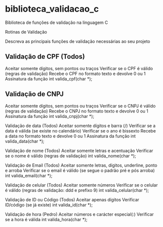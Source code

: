 # biblioteca_validacao_c
Biblioteca de funções de validação na linguagem C

Rotinas de Validação

Descreva as principais funções de validação necessárias ao seu projeto

## Validação de CPF (Todos)
Aceitar somente dígitos, sem pontos ou traços
Verificar se o CPF é válido (regras de validação)
Recebe o CPF no formato texto e devolve 0 ou 1
Assinatura da função
int valida_cpf(char *);

## Validação de CNPJ
Aceitar somente dígitos, sem pontos ou traços
Verificar se o CNPJ é válido (regras de validação)
Recebe o CNPJ no formato texto e devolve 0 ou 1
Assinatura da função
int valida_cnpj(char *);

Validação de data  (Todos)
Aceitar somente dígitos e barra (/)
Verificar se a data é válida (se existe no calendário)
Verificar se o ano é bissexto
Recebe a data no formato texto e devolve 0 ou 1
Assinatura da função
int valida_data(char *);

Validação de nome (Todos)
Aceitar somente letras e acentuação
Verificar se o nome é válido (regras de validação) 
int valida_nome(char *); 

Validação de Email (Todos)
Aceitar somente letras, dígitos, underline, ponto e arroba
Verificar se o email é válido (se segue o padrão pré e pós arroba)
int valida_email(char *);

Validação de celular (Todos)
Aceitar somente números
Verificar se o celular é válido (regras de validação: ddd e prefixo 9)
int valida_celular(char *);

Validação de ID ou Código (Todos)
Aceitar apenas dígitos
Verificar ID/código (se já existe)
int valida_id(char *);

Validação de hora (Pedro)
Aceitar números e carácter especial(:)
Verificar se a hora é válida
int valida_hora(char *);         
